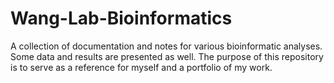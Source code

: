 # Wang-Lab-Bioinformatics
A collection of documentation and notes for various bioinformatic analyses. 
Some data and results are presented as well. 
The purpose of this repository is to serve as a reference for myself and a portfolio of my work.
